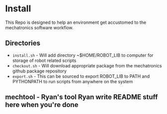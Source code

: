 # Install

This Repo is designed to help an environment get accustomed to the mechatronics software workflow. 

## Directories

- `install.sh` - Will add directory ~$HOME/ROBOT_LIB to computer for storage of robot related scripts
- `checkout.sh` - Will download appropriate package from the mechatronics github package repository
- `export.sh` - This can be sourced to export ROBOT_LIB to PATH and PYTHONPATH to run scripts from anywhere on the system

## mechtool - Ryan's tool Ryan write README stuff here when you're done